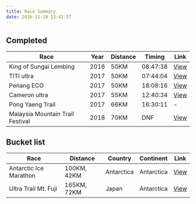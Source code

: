 ```yaml
---
title: Race Summary
date: 2016-11-10 13:42:57
---
```


## Completed

| Race                             | Year | Distance | Timing   | Link                                                  |
| -------------------------------- | ---- | -------- | -------- | ----------------------------------------------------- |
| King of Sungai Lembing           | 2016 | 50KM     | 08:47:38 | [View](/2016/08/28/king-of-sungai-lembing-2016-50km/) |
| TITI ultra                       | 2017 | 50KM     | 07:44:04 | [View](/2017/03/19/titi-ultra-2017-50km/)             |
| Penang ECO                       | 2017 | 50KM     | 18:08:16 | [View](/2017/05/15/penang-eco-100-2017-50km/)         |
| Cameron ultra                    | 2017 | 55KM     | 12:40:34 | [View](/2017/07/24/cameron-ultra-trail-2017-55km/)    |
| Pong Yaeng Trail                 | 2017 | 66KM     | 16:30:11 | -                                                     |
| Malaysia Mountain Trail Festival | 2018 | 70KM     | DNF      | [View](/2018/12/01/mmtf-2018-70km/)                   |

## Bucket list

| Race                   | Distance    | Country    | Continent  | Link                                        |
| ---------------------- | ----------- | ---------- | ---------- | ------------------------------------------- |
| Antarctic Ice Marathon | 100KM, 42KM | Antarctica | Antarctica | [View](http://www.icemarathon.com/)         |
| Ultra Trail Mt. Fuji   | 165KM, 72KM | Japan      | Antarctica | [View](http://www.ultratrailmtfuji.com/en/) |
